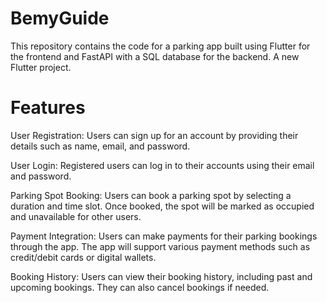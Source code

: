 # BemyGuide
This repository contains the code for a parking app built using Flutter for the frontend and FastAPI with a SQL database for the backend.
A new Flutter project.

# Features
User Registration: Users can sign up for an account by providing their details such as name, email, and password.

User Login: Registered users can log in to their accounts using their email and password.

Parking Spot Booking: Users can book a parking spot by selecting a duration and time slot. Once booked, the spot will be marked as occupied and unavailable for other users.

Payment Integration: Users can make payments for their parking bookings through the app. The app will support various payment methods such as credit/debit cards or digital wallets.

Booking History: Users can view their booking history, including past and upcoming bookings. They can also cancel bookings if needed.

